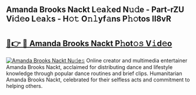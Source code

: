## Amanda Brooks Nackt L𝚎a𝚔ed N𝚞𝚍e - Part-rZU Vi𝚍𝚎o L𝚎a𝚔s - H𝚘𝚝 O𝚗𝚕yf𝚊ns P𝚑𝚘tos II8vR

# <h2><a href="http://kf30ev4.oniu.top/?m=Amanda+Brooks+Nackt">🔗👉 🔴 Amanda Brooks Nackt P𝚑ot𝚘𝚜 V𝚒d𝚎o</a></h2>

[![Amanda Brooks Nackt Nu𝚍e𝚜](https://i.imgur.com/0qMVB7G.gif)](http://kf30ev4.oniu.top/?m=Amanda+Brooks+Nackt)
Online creator and multimedia entertainer Amanda Brooks Nackt, acclaimed for distributing dance and lifestyle knowledge through popular dance routines and brief clips. Humanitarian Amanda Brooks Nackt, celebrated for their selfless acts and commitment to helping others.  
